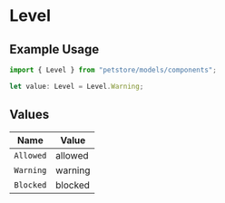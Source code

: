 # Level

## Example Usage

```typescript
import { Level } from "petstore/models/components";

let value: Level = Level.Warning;
```

## Values

| Name      | Value     |
| --------- | --------- |
| `Allowed` | allowed   |
| `Warning` | warning   |
| `Blocked` | blocked   |